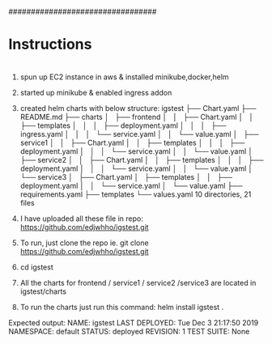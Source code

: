 #################################
#
#  Instructions
#

1. spun up EC2 instance in aws & installed minikube,docker,helm
2. started up minikube & enabled ingress addon
3. created helm charts with below structure:
igstest
├── Chart.yaml
├── README.md
├── charts
│   ├── frontend
│   │   ├── Chart.yaml
│   │   ├── templates
│   │   │   ├── deployment.yaml
│   │   │   ├── ingress.yaml
│   │   │   └── service.yaml
│   │   └── value.yaml
│   ├── service1
│   │   ├── Chart.yaml
│   │   ├── templates
│   │   │   ├── deployment.yaml
│   │   │   └── service.yaml
│   │   └── value.yaml
│   ├── service2
│   │   ├── Chart.yaml
│   │   ├── templates
│   │   │   ├── deployment.yaml
│   │   │   └── service.yaml
│   │   └── value.yaml
│   └── service3
│       ├── Chart.yaml
│       ├── templates
│       │   ├── deployment.yaml
│       │   └── service.yaml
│       └── value.yaml
├── requirements.yaml
├── templates
└── values.yaml
10 directories, 21 files

4. I have uploaded all these file in repo:  https://github.com/edjwhho/igstest.git
5. To run, just clone the repo ie. git clone https://github.com/edjwhho/igstest.git
6. cd igstest
7. All the charts for frontend / service1 / service2 /service3 are located in igstest/charts
8. To run the charts just run this command:  helm install igstest .

Expected output:
NAME: igstest
LAST DEPLOYED: Tue Dec  3 21:17:50 2019
NAMESPACE: default
STATUS: deployed
REVISION: 1
TEST SUITE: None


 
